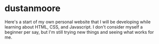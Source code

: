 # dustanmoore
Here's a start of my own personal website that I will be developing while learning about HTML, CSS, and Javascript. I don't consider myself a beginner per say, but I'm still trying new things and seeing what works for me.
